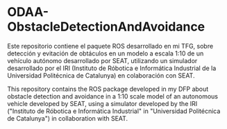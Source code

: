 # ODAA-ObstacleDetectionAndAvoidance

Este repositorio contiene el paquete ROS desarrollado en mi TFG, sobre detección y evitación de obtáculos en un modelo a escala 1:10 de un vehículo autónomo desarrollado por SEAT, utilizando un simulador desarrollado por el IRI (Instituto de Róbotica e Informática Industrial de la Universidad Politécnica de Catalunya) en colaboración con SEAT.

This repository contains the ROS package developed in my DFP about obstacle detection and avoidance in a 1:10 scale model of an autonomous vehicle developed by SEAT, using a simulator developed by the IRI ("Instituto de Róbotica e Informática Industrial" in "Universidad Politécnica de Catalunya") in collaboration with SEAT.
